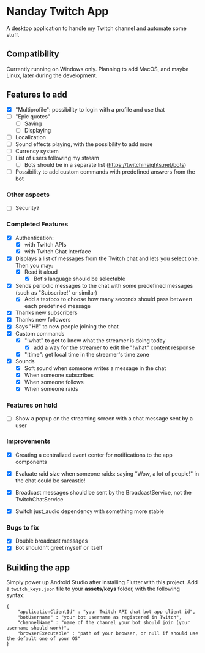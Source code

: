 # Nanday Twitch App

A desktop application to handle my Twitch channel and automate some stuff.

## Compatibility

Currently running on Windows only. Planning to add MacOS, and maybe Linux, later during the development.

## Features to add

- [x] "Multiprofile": possibility to login with a profile and use that
- [ ] "Epic quotes"
  - [ ] Saving
  - [ ] Displaying
- [ ] Localization
- [ ] Sound effects playing, with the possibility to add more
- [ ] Currency system
- [ ] List of users following my stream
  - [ ] Bots should be in a separate list (https://twitchinsights.net/bots)
- [ ] Possibility to add custom commands with predefined answers from the bot

### Other aspects

- [ ] Security?

### Completed Features

- [x] Authentication:
  - [x] with Twitch APIs
  - [x] with Twitch Chat Interface
- [x] Displays a list of messages from the Twitch chat and lets you select one. Then you may:
  - [x] Read it aloud
    - [x] Bot's language should be selectable
- [x] Sends periodic messages to the chat with some predefined messages (such as "Subscribe!" or similar)
  - [x] Add a textbox to choose how many seconds should pass between each predefined message
- [x] Thanks new subscribers
- [x] Thanks new followers
- [x] Says "Hi!" to new people joining the chat
- [x] Custom commands
  - [x] "!what" to get to know what the streamer is doing today
    - [x] add a way for the streamer to edit the "!what" content response
  - [x] "!time": get local time in the streamer's time zone
- [x] Sounds
  - [x] Soft sound when someone writes a message in the chat
  - [x] When someone subscribes
  - [x] When someone follows
  - [x] When someone raids

### Features on hold

- [ ] Show a popup on the streaming screen with a chat message sent by a user

### Improvements

- [x] Creating a centralized event center for notifications to the app components
- [x] Evaluate raid size when someone raids: saying "Wow, a lot of people!" in the chat could be sarcastic!
- [x] Broadcast messages should be sent by the BroadcastService, not the TwitchChatService
- [x] Switch just_audio dependency with something more stable



### Bugs to fix

- [x] Double broadcast messages
- [x] Bot shouldn't greet myself or itself

## Building the app

Simply power up Android Studio after installing Flutter with this project.
Add a `twitch_keys.json` file to your **assets/keys** folder, with the following syntax:

    {
        "applicationClientId" : "your Twitch API chat bot app client id",
        "botUsername" : "your bot username as registered in Twitch",
        "channelName" : "name of the channel your bot should join (your username should work)",
        "browserExecutable" : "path of your browser, or null if should use the default one of your OS"
    }
